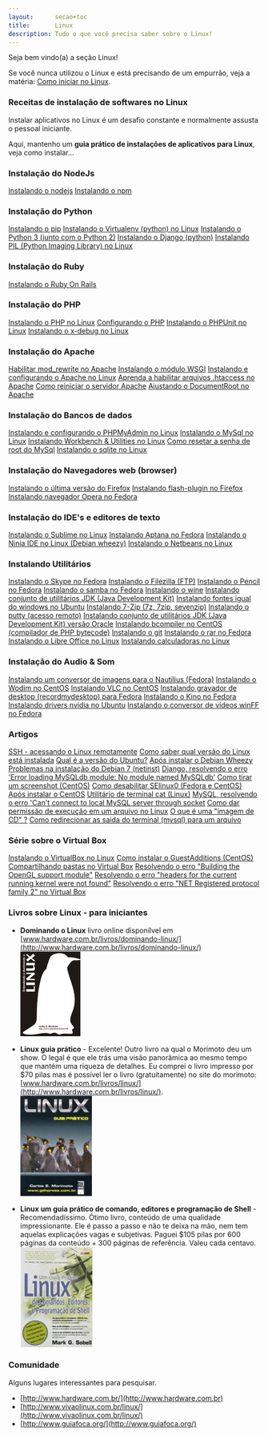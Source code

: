 ```yaml
---
layout:      secao+toc
title:       Linux
description: Tudo o que você precisa saber sobre o Linux!
---
```


Seja bem vindo(a) a seção Linux!

Se você nunca utilizou o Linux e está precisando de um empurrão, veja a matéria:
[Como iniciar no Linux](./como-iniciar-no-linux/ "Como iniciar no Linux").


### Receitas de instalação de softwares no Linux

Instalar  aplicativos no Linux é um desafio constante e normalmente assusta o pessoal iniciante.

Aqui, mantenho um __guia prático de instalações de aplicativos para Linux__, veja como instalar...


### Instalação do NodeJs

<div class="list-group">
    <a href="/linux/instalando-nodejs/" class="list-group-item ">Instalando o nodejs</a>
    <a href="/linux/instalando-npm/" class="list-group-item ">Instalando o npm</a>
</div>


### Instalação do Python

<div class="list-group">
    <a href="/linux/instalando-pip/" class="list-group-item ">Instalando o pip</a>
    <a href="/linux/instalando-virtualenv/" class="list-group-item ">Instalando o Virtualenv (python)  no Linux</a>
    <a href="/linux/instalando-python/" class="list-group-item ">Instalando o Python 3 (junto com o Python 2)</a>
    <a href="/linux/instalando-django/" class="list-group-item ">Instalando o Django (python)</a>
    <a href="/linux/instalando-pil/" class="list-group-item ">Instalando PIL (Python Imaging Library) no Linux</a>
</div>


### Instalação do Ruby

<div class="list-group">
    <a href="/linux/instalando-ruby-on-rails/" class="list-group-item ">Instalando o Ruby On Rails</a>
</div>


### Instalação do PHP

<div class="list-group">
    <a href="/linux/instalando-php/" class="list-group-item ">Instalando o PHP  no Linux</a>
    <a href="/linux/configurando-php/" class="list-group-item ">Configurando o PHP</a>
    <a href="/linux/instalando-phpunit/" class="list-group-item ">Instalando o PHPUnit no Linux</a>
    <a href="/linux/instalando-xdebug/" class="list-group-item ">Instalando o x-debug no Linux</a>
</div>


### Instalação do Apache

<div class="list-group">
    <a href="/linux/apache-habilitar-mod_rewrite-no-apache-mod/" class="list-group-item ">Habilitar mod_rewrite no Apache</a>
    <a href="/linux/instalando-apache-wsgi/" class="list-group-item ">Instalando o módulo WSGI</a>
    <a href="/linux/instalando-apache-via-yum-apt-get/" class="list-group-item ">Instalando e configurando o Apache no Linux</a>
    <a href="/linux/apache-habilitar-htaccess/" class="list-group-item ">Aprenda a habilitar arquivos .htaccess no Apache</a>
    <a href="/linux/apache-como-reiniciar-servidor-apache/" class="list-group-item ">Como reiniciar o servidor Apache</a>
    <a href="/linux/apache-ajustando-documentroot/" class="list-group-item ">Ajustando o DocumentRoot no Apache</a>
</div>


### Instalação do Bancos de dados

<div class="list-group">
    <a href="/linux/instalando-phpmyadmin/" class="list-group-item ">Instalando e configurando o PHPMyAdmin no Linux</a>
    <a href="/linux/instalando-mysql/" class="list-group-item ">Instalando o MySql no Linux</a>
    <a href="/linux/instalando-mysql-workbench/" class="list-group-item ">Instalando Workbench &amp; Utilities no Linux</a>
    <a href="/linux/resetar-senha-de-mysql/" class="list-group-item ">Como resetar a senha de root do MySql</a>
    <a href="/linux/instalando-sqlite/" class="list-group-item ">Instalando o sqlite no Linux</a>
</div>


### Instalação do  Navegadores web (browser)

<div class="list-group">
    <a href="/linux/instalando-firefox/" class="list-group-item ">Instalando o última versão do Firefox</a>
    <a href="/linux/instalando-flash-plugin/" class="list-group-item ">Instalando flash-plugin no Firefox</a>
    <a href="/linux/instalando-opera/" class="list-group-item ">Instalando navegador Opera no Fedora</a>
</div>


### Instalação do  IDE's e editores de texto

<div class="list-group">
    <a href="/linux/instalando-sublime/" class="list-group-item ">Instalando o Sublime no Linux</a>
    <a href="/linux/instalando-aptana/" class="list-group-item ">Instalando Aptana no Fedora</a>
    <a href="/linux/instalando-ninja-ide/" class="list-group-item ">Instalando o Ninja IDE no Linux (Debian wheezy)</a>
    <a href="/linux/instalando-netbeans/" class="list-group-item ">Instalando o Netbeans no Linux</a>
</div>


### Instalando Utilitários

<div class="list-group">
    <a href="/linux/instalando-skype/" class="list-group-item ">Instalando o Skype no Fedora</a>
    <a href="/linux/instalando-filezilla/" class="list-group-item ">Instalando o Filezilla (FTP)</a>
    <a href="/linux/instalando-pencil/" class="list-group-item ">Instalando o Pencil no Fedora</a>
    <a href="/linux/instalando-samba/" class="list-group-item ">Instalando o samba no Fedora</a>
    <a href="/linux/instalando-wine/" class="list-group-item ">Instalando o wine</a>
    <a href="/linux/instalando-java/" class="list-group-item ">Instalando conjunto de utilitários JDK (Java Development Kit)</a>
    <a href="/linux/instalando-fonts-windows/" class="list-group-item ">Instalando fontes igual do windows no Ubuntu</a>
    <a href="/linux/instalando-7z/" class="list-group-item ">Instalando 7-Zip (7z, 7zip, sevenzip)</a>
    <a href="/linux/instalando-putty/" class="list-group-item ">Instalando o putty (acesso remoto)</a>
    <a href="/linux/instalando-java-oracle/" class="list-group-item ">Instalando conjunto de utilitários JDK (Java Development Kit) versão Oracle</a>
    <a href="/linux/instalando-bcompiler/" class="list-group-item ">Instalando bcompiler no CentOS (compilador de PHP bytecode)</a>
    <a href="/linux/instalando-git/" class="list-group-item ">Instalando o git</a>
    <a href="/linux/instalando-rar/" class="list-group-item ">Instalando o rar no Fedora</a>
    <a href="/linux/instalando-libre-office/" class="list-group-item ">Instalando o Libre Office no Linux</a>
    <a href="/linux/instalando-calculadoras/" class="list-group-item ">Instalando calculadoras no Linux</a>
</div>


### Instalação do  Audio & Som

<div class="list-group">
    <a href="/linux/instalando-nautilus-image-converter/" class="list-group-item ">Instalando um conversor de imagens para o Nautilius (Fedora)</a>
    <a href="/linux/instalando-wodim/" class="list-group-item ">Instalando o Wodim no CentOS</a>
    <a href="/linux/instalando-vlc/" class="list-group-item ">Instalando VLC no CentOS</a>
    <a href="/linux/instalando-gtk-recordmydesktop/" class="list-group-item ">Instalando gravador de desktop (recordmydesktop) para Fedora</a>
    <a href="/linux/instalando-kino/" class="list-group-item ">Instalando o Kino no Fedora</a>
    <a href="/linux/instalando-drivers-nvidia/" class="list-group-item ">Instalando drivers nvidia no Ubuntu</a>
    <a href="/linux/instalando-winff/" class="list-group-item ">Instalando o conversor de vídeos winFF no Fedora</a>
</div>


### Artigos

<div class="list-group">
    <a href="/linux/como-acessar-servidor-remotamente/" class="list-group-item ">SSH - acessando o Linux remotamente</a>
    <a href="/linux/como-saber-qual-versao-do-linux-esta-instalada/" class="list-group-item ">Como saber qual versão do Linux está instalada</a>
    <a href="/linux/qual-a-versao-do-ubuntu/" class="list-group-item ">Qual é a versão do Ubuntu?</a>
    <a href="/linux/apos-instalar-o-debian-wheezy/" class="list-group-item ">Após instalar o Debian Wheezy</a>
    <a href="/linux/problemas-instalacao-debian-7-5/" class="list-group-item ">Problemas na instalação do Debian 7 (netinst)</a>
    <a href="/linux/django-error-loading-mysqldb-module/" class="list-group-item ">Django, resolvendo o erro 'Error loading MySQLdb module: No module named MySQLdb'</a>
    <a href="/linux/gnome-screenshot/" class="list-group-item ">Como tirar um screenshot (CentOS)</a>
    <a href="/linux/como-desabilitar-selinux/" class="list-group-item ">Como desabilitar SElinux0 (Fedora e CentOS)</a>
    <a href="/linux/apos-instalar-o-centos/" class="list-group-item ">Após instalar o CentOS</a>
    <a href="/linux/utilitario-cat/" class="list-group-item ">Utilitário de terminal cat (Linux)</a>
    <a href="/linux/mysql-error-cant-connect-to-local-mysql-server-through-socket/" class="list-group-item ">MySQL, resolvendo o erro 'Can't connect to local MySQL server through socket</a>
    <a href="/linux/como-dar-permissao-de-execucao/" class="list-group-item ">Como dar permissão de execução em um arquivo no Linux</a>
    <a href="/linux/imagem-cd-iso/" class="list-group-item ">O que é uma "imagem de CD" ?</a>
    <a href="/linux/redirecionar-a-saida-do-terminal-para-arquivo/" class="list-group-item ">Como redirecionar as saida do terminal (mysql) para um arquivo</a>
</div>


### Série sobre o Virtual Box

<div class="list-group">
    <a href="/linux/instalando-virtualbox/" class="list-group-item ">Instalando o VirtualBox no Linux</a>
    <a href="/linux/vbox-guest-additions/" class="list-group-item ">Como instalar o GuestAdditions (CentOS)</a>
    <a href="/linux/vbox-compartilhando-pastas/" class="list-group-item ">Compartilhando pastas no Virtual Box</a>
    <a href="/linux/vbox-building-the-opengl-support-module/" class="list-group-item ">Resolvendo o erro "Building the OpenGL support module"</a>
    <a href="/linux/vbox-headers-for-the-current-running-kernel-were-not-found/" class="list-group-item ">Resolvendo o erro "headers for the current running kernel were not found"</a>
    <a href="/linux/net-registered-protocol-family-2/" class="list-group-item ">Resolvendo o erro "NET Registered protocol family 2" no Virtual Box</a>
</div>


### Livros sobre Linux - para iniciantes

 - __Dominando o Linux__ livro online disponílvel em [www.hardware.com.br/livros/dominando-linux/](http://www.hardware.com.br/livros/dominando-linux/)
<br /> ![Figura da capa do livro 'Linux, um guia prático'](livro-entendendo-dominando-linux-morimoto.jpg "linux")

 - __Linux guia prático__ - Excelente! Outro livro na qual o Morimoto deu um show. O legal é que ele trás uma visão
panorâmica ao mesmo tempo que mantém uma riqueza de detalhes. Eu comprei o livro impresso por $70 pilas mas é possível
ler o livro (gratuitamente) no site do morimoto: [www.hardware.com.br/livros/linux/](http://www.hardware.com.br/livros/linux/).
<br /> ![Figura da capa do livro 'Linux, guia prático'](linux-guia-pratico-morimoto.jpg "linux")

 - __Linux um guia prático de comando, editores e programação de Shell__ - Recomendadíssimo. Ótimo livro, conteúdo de uma qualidade impressionante. Ele é passo a passo
e não te deixa na mão, nem tem aquelas explicações vagas e subjetivas. Paguei $105 pilas por 600 páginas da conteúdo + 300
páginas de referência. Valeu cada centavo.
<br /> ![Figura da capa do livro 'Linux, um guia prático'](livro-linux-guia-pratico.jpeg "linux")




### Comunidade

Alguns lugares interessantes para pesquisar.

- [http://www.hardware.com.br/](http://www.hardware.com.br)
- [http://www.vivaolinux.com.br/linux/](http://www.vivaolinux.com.br/linux/)
- [http://www.guiafoca.org/](http://www.guiafoca.org/)
